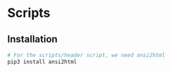 # Scripts

## Installation

```bash
# For the scripts/header script, we need ansi2html
pip3 install ansi2html
```

